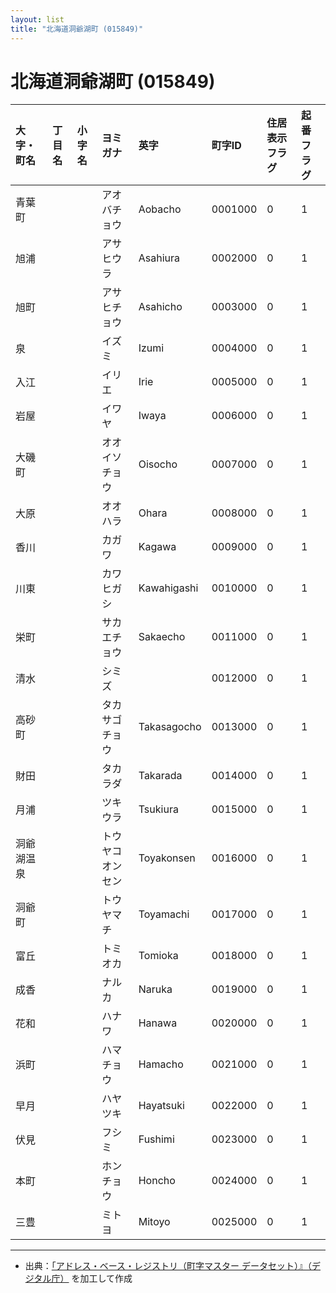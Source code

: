 ```yaml
---
layout: list
title: "北海道洞爺湖町 (015849)"
---
```


# 北海道洞爺湖町 (015849)

| 大字・町名 | 丁目名 | 小字名 | ヨミガナ | 英字 | 町字ID | 住居表示フラグ | 起番フラグ |
|:---|:---|:---|:---|:---|:---|:---|:---|
| 青葉町 |  |  | アオバチョウ   | Aobacho | 0001000 | 0 | 1 |
| 旭浦 |  |  | アサヒウラ   | Asahiura | 0002000 | 0 | 1 |
| 旭町 |  |  | アサヒチョウ   | Asahicho | 0003000 | 0 | 1 |
| 泉 |  |  | イズミ   | Izumi | 0004000 | 0 | 1 |
| 入江 |  |  | イリエ   | Irie | 0005000 | 0 | 1 |
| 岩屋 |  |  | イワヤ   | Iwaya | 0006000 | 0 | 1 |
| 大磯町 |  |  | オオイソチョウ   | Oisocho | 0007000 | 0 | 1 |
| 大原 |  |  | オオハラ   | Ohara | 0008000 | 0 | 1 |
| 香川 |  |  | カガワ   | Kagawa | 0009000 | 0 | 1 |
| 川東 |  |  | カワヒガシ   | Kawahigashi | 0010000 | 0 | 1 |
| 栄町 |  |  | サカエチョウ   | Sakaecho | 0011000 | 0 | 1 |
| 清水 |  |  | シミズ   |  | 0012000 | 0 | 1 |
| 高砂町 |  |  | タカサゴチョウ   | Takasagocho | 0013000 | 0 | 1 |
| 財田 |  |  | タカラダ   | Takarada | 0014000 | 0 | 1 |
| 月浦 |  |  | ツキウラ   | Tsukiura | 0015000 | 0 | 1 |
| 洞爺湖温泉 |  |  | トウヤコオンセン   | Toyakonsen | 0016000 | 0 | 1 |
| 洞爺町 |  |  | トウヤマチ   | Toyamachi | 0017000 | 0 | 1 |
| 富丘 |  |  | トミオカ   | Tomioka | 0018000 | 0 | 1 |
| 成香 |  |  | ナルカ   | Naruka | 0019000 | 0 | 1 |
| 花和 |  |  | ハナワ   | Hanawa | 0020000 | 0 | 1 |
| 浜町 |  |  | ハマチョウ   | Hamacho | 0021000 | 0 | 1 |
| 早月 |  |  | ハヤツキ   | Hayatsuki | 0022000 | 0 | 1 |
| 伏見 |  |  | フシミ   | Fushimi | 0023000 | 0 | 1 |
| 本町 |  |  | ホンチョウ   | Honcho | 0024000 | 0 | 1 |
| 三豊 |  |  | ミトヨ   | Mitoyo | 0025000 | 0 | 1 |

---

- 出典：[「アドレス・ベース・レジストリ（町字マスター データセット）』（デジタル庁）](https://www.digital.go.jp/policies/base_registry_address/) を加工して作成